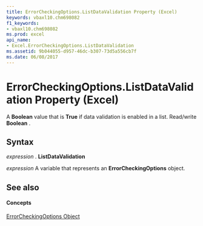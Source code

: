 ```yaml
---
title: ErrorCheckingOptions.ListDataValidation Property (Excel)
keywords: vbaxl10.chm698082
f1_keywords:
- vbaxl10.chm698082
ms.prod: excel
api_name:
- Excel.ErrorCheckingOptions.ListDataValidation
ms.assetid: 9b044055-d957-46dc-b307-73d5a556cb7f
ms.date: 06/08/2017
---
```



# ErrorCheckingOptions.ListDataValidation Property (Excel)

A  **Boolean** value that is **True** if data validation is enabled in a list. Read/write **Boolean** .


## Syntax

 _expression_ . **ListDataValidation**

 _expression_ A variable that represents an **ErrorCheckingOptions** object.


## See also


#### Concepts


[ErrorCheckingOptions Object](Excel.ErrorCheckingOptions.md)

